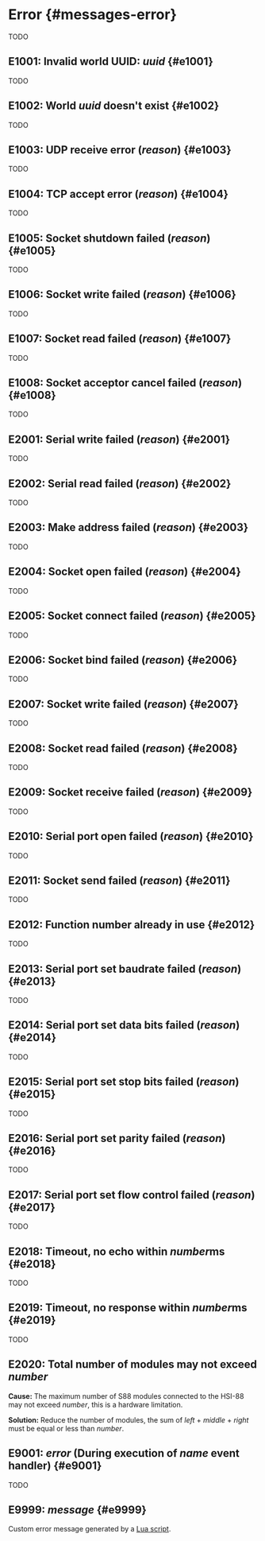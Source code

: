 # Error {#messages-error}

TODO


## E1001: Invalid world UUID: *uuid* {#e1001}

TODO


## E1002: World *uuid* doesn't exist {#e1002}

TODO


## E1003: UDP receive error (*reason*) {#e1003}

TODO


## E1004: TCP accept error (*reason*) {#e1004}

TODO


## E1005: Socket shutdown failed (*reason*) {#e1005}

TODO


## E1006: Socket write failed (*reason*) {#e1006}

TODO


## E1007: Socket read failed (*reason*) {#e1007}

TODO


## E1008: Socket acceptor cancel failed (*reason*) {#e1008}

TODO


## E2001: Serial write failed (*reason*) {#e2001}

TODO


## E2002: Serial read failed (*reason*) {#e2002}

TODO


## E2003: Make address failed (*reason*) {#e2003}

TODO


## E2004: Socket open failed (*reason*) {#e2004}

TODO


## E2005: Socket connect failed (*reason*) {#e2005}

TODO


## E2006: Socket bind failed (*reason*) {#e2006}

TODO


## E2007: Socket write failed (*reason*) {#e2007}

TODO


## E2008: Socket read failed (*reason*) {#e2008}

TODO


## E2009: Socket receive failed (*reason*) {#e2009}

TODO


## E2010: Serial port open failed (*reason*) {#e2010}

TODO


## E2011: Socket send failed (*reason*) {#e2011}

TODO


## E2012: Function number already in use {#e2012}

TODO

## E2013: Serial port set baudrate failed (*reason*) {#e2013}
TODO

## E2014: Serial port set data bits failed (*reason*) {#e2014}
TODO

## E2015: Serial port set stop bits failed (*reason*) {#e2015}
TODO

## E2016: Serial port set parity failed (*reason*) {#e2016}
TODO

## E2017: Serial port set flow control failed (*reason*) {#e2017}
TODO

## E2018: Timeout, no echo within *number*ms {#e2018}
TODO

## E2019: Timeout, no response within *number*ms {#e2019}
TODO

## E2020: Total number of modules may not exceed *number*

**Cause:** The maximum number of S88 modules connected to the HSI-88 may not exceed *number*, this is a hardware limitation.

**Solution:** Reduce the number of modules, the sum of *left* + *middle* + *right* must be equal or less than *number*.

## E9001: *error* (During execution of *name* event handler) {#e9001}
TODO

## E9999: *message* {#e9999}

Custom error message generated by a [Lua script](../lua.md).
